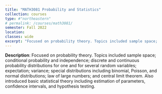 ```yaml
---
title: "MATH3081 Probability and Statistics"
collection: courses
type: #"northeastern"
# permalink: /courses/math3081/ 
semester: Fall 2022
location: 
classes: wide
excerpt: "Focused on probability theory. Topics included sample space; conditional probability and independence; discrete and continuous probability distributions for one and for several random variables; expectation; variance; special distributions including binomial, Poisson, and normal distributions; law of large numbers; and central limit theorem. Also introduced basic statistical theory including estimation of parameters, confidence intervals, and hypothesis testing."
---
```


**Description**: Focused on probability theory. Topics included sample space; conditional probability and independence; discrete and continuous probability distributions for one and for several random variables; expectation; variance; special distributions including binomial, Poisson, and normal distributions; law of large numbers; and central limit theorem. Also introduced basic statistical theory including estimation of parameters, confidence intervals, and hypothesis testing.